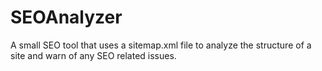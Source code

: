 SEOAnalyzer
===========

A small SEO tool that uses a sitemap.xml file to analyze the structure of a site and warn of any SEO related issues.